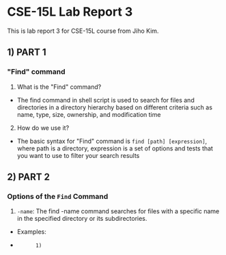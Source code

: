 # CSE-15L Lab Report 3
This is lab report 3 for CSE-15L course from Jiho Kim.
## 1) PART 1
### "Find" command
1. What is the "Find" command?    
* The find command in shell script is used to search for files and directories in a directory hierarchy based on different criteria such as name, type, size, ownership, and modification time     
2. How do we use it?
* The basic syntax for "Find" command is `find [path] [expression]`, where path is a directory, expression is a set of options and tests that you want to use to filter your search results    
## 2) PART 2
### Options of the `Find` Command
1. `-name`: The find -name command searches for files with a specific name in the specified directory or its subdirectories.
* Examples:
*           1) 
